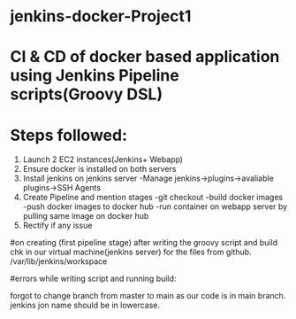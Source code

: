 # jenkins-docker-Project1
# CI & CD of docker based application using Jenkins Pipeline scripts(Groovy DSL)

# Steps followed:
1. Launch 2 EC2 instances(Jenkins+ Webapp)
2. Ensure docker is installed on both servers
3. Install jenkins on jenkins server
   -Manage jenkins->plugins->avaliable plugins->SSH Agents
4. Create Pipeline and mention stages
   -git checkout
   -build docker images
   -push docker images to docker hub
   -run container on webapp server by pulling same image on docker hub
5. Rectify if any issue

#on creating (first pipeline stage) after writing the groovy script and build chk in our virtual machine(jenkins server) for the files from github.
/var/lib/jenkins/workspace


#errors while writing script and running build:

forgot to change branch from master to main as our code is in main branch.
jenkins jon name should be in lowercase.

